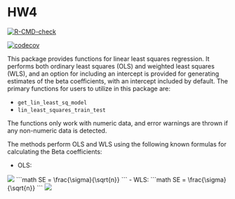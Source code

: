 # HW4

<!-- badges: start -->
[![R-CMD-check](https://github.com/rguin26/HW4/workflows/R-CMD-check/badge.svg)](https://github.com/rguin26/HW4/actions)

[![codecov](https://codecov.io/gh/rguin26/HW4/branch/main/graph/badge.svg?token=KQI6EF8TYN)](https://codecov.io/gh/rguin26/HW4)
<!-- badges: end -->

This package provides functions for linear least squares regression. It performs both ordinary least squares (OLS) and weighted least squares (WLS), and an option for including an intercept is provided for generating estimates of the beta coefficients, with an intercept included by default. The primary functions for users to utilize in this package are:
  - `get_lin_least_sq_model`
  - `lin_least_squares_train_test`

The functions only work with numeric data, and error warnings are thrown if any non-numeric data is detected.

The methods perform OLS and WLS using the following known formulas for calculating the Beta coefficients:
  - OLS:
<img src="https://render.githubusercontent.com/render/math?math=B = (X^{T}X)^{-1}X^{T}y">
```math
SE = \frac{\sigma}{\sqrt{n}}
```
  - WLS:
```math
SE = \frac{\sigma}{\sqrt{n}}
```


<img src="https://render.githubusercontent.com/render/math?math=e^{i \pi} = -1">
